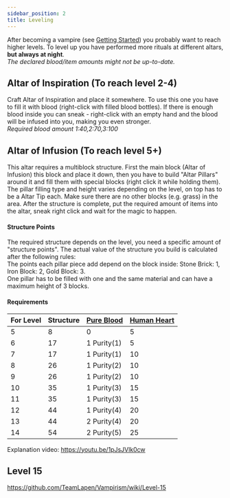 ```yaml
---
sidebar_position: 2
title: Leveling
---
```


After becoming a vampire (see [Getting Started](../getting-started#first-steps---vampire)) you probably want to reach higher levels.
To level up you have performed more rituals at different altars, **but always at night**.  
_The declared blood/item amounts might not be up-to-date._

## Altar of Inspiration (To reach level 2-4)
Craft Altar of Inspiration  and place it somewhere.
To use this one you have to fill it with blood (right-click with filled blood bottles). If there is enough blood inside you can sneak - right-click with an empty hand and the blood will be infused into you, making you even stronger.  
_Required blood amount 1:40,2:70,3:100_  

## Altar of Infusion (To reach level 5+)
This altar requires a multiblock structure. First the main block (Altar of Infusion) this block and place it down, then you have to build "Altar Pillars" around it and fill them with special blocks (right click it while holding them). The pillar filling type and height varies depending on the level, on top has to be a Altar Tip each. Make sure there are no other blocks (e.g. grass) in the area. After the structure is complete, put the required amount of items into the altar, sneak right click and wait for the magic to happen.  

#### Structure Points
The required structure depends on the level, you need a specific amount of "structure points".
The actual value of the structure you build is calculated after the following rules:  
The points each pillar piece add depend on the block inside: Stone Brick: 1, Iron Block: 2, Gold Block: 3.  
One pillar has to be filled with one and the same material and can have a maximum height of 3 blocks.  

#### Requirements
| For Level | Structure | [Pure Blood](../../content/items#pure-blood) | [Human Heart](../../content/items#human-heart) |
|-------|-----------|----------------------------------------------|------------------------------------------------|
| 5     | 8         | 0                                            | 5                                              |
| 6     | 17        | 1 Purity(1)                                  | 5                                              |
| 7     | 17        | 1 Purity(1)                                  | 10                                             |
| 8     | 26        | 1 Purity(2)                                  | 10                                             |
| 9     | 26        | 1 Purity(2)                                  | 10                                             |
| 10    | 35        | 1 Purity(3)                                  | 15                                             |
| 11    | 35        | 1 Purity(3)                                  | 15                                             |
| 12    | 44        | 1 Purity(4)                                  | 20                                             |
| 13    | 44        | 2 Purity(4)                                  | 20                                             |
| 14    | 54        | 2 Purity(5)                                  | 25                                             |

Explanation video: https://youtu.be/1pJsJVlk0cw

## Level 15
https://github.com/TeamLapen/Vampirism/wiki/Level-15